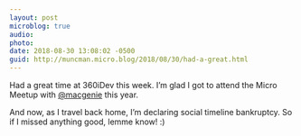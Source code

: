 ```yaml
---
layout: post
microblog: true
audio: 
photo: 
date: 2018-08-30 13:08:02 -0500
guid: http://muncman.micro.blog/2018/08/30/had-a-great.html
---
```

Had a great time at 360iDev this week. I’m glad I got to attend the Micro Meetup with [@macgenie](https://micro.blog/macgenie) this year. 

And now, as I travel back home, I’m declaring social timeline bankruptcy. So if I missed anything good, lemme know! :) 
